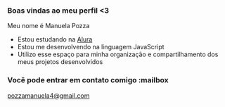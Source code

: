 ### Boas vindas ao meu perfil <3

Meu nome é Manuela Pozza

- Estou estudando na [Alura](https://www.alura.com.br)
- Estou me desenvolvendo na linguagem JavaScript
- Utilizo esse espaço para minha organização e compartilhamento dos meus projetos desenvolvidos

### Você pode entrar em contato comigo :mailbox

pozzamanuela4@gmail.com

